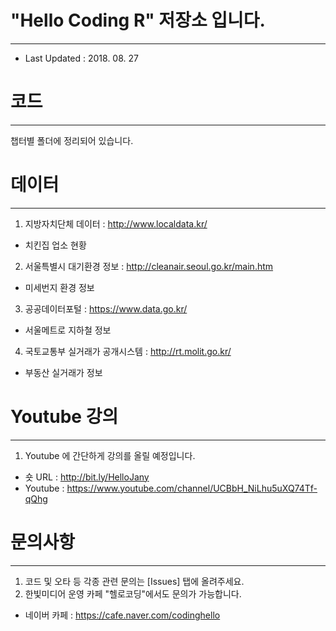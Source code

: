 # "Hello Coding R" 저장소 입니다.
---
- Last Updated : 2018. 08. 27

# 코드
---
챕터별 폴더에 정리되어 있습니다.


# 데이터
---
1. 지방자치단체 데이터 : http://www.localdata.kr/
- 치킨집 업소 현황
2. 서울특별시 대기환경 정보 : http://cleanair.seoul.go.kr/main.htm
- 미세번지 환경 정보
3. 공공데이터포털 : https://www.data.go.kr/
- 서울메트로 지하철 정보
4. 국토교통부 실거래가 공개시스템 : http://rt.molit.go.kr/
- 부동산 실거래가 정보

# Youtube 강의
---
1. Youtube 에 간단하게 강의를 올릴 예정입니다.
- 숏 URL : http://bit.ly/HelloJany
- Youtube : https://www.youtube.com/channel/UCBbH_NiLhu5uXQ74Tf-qQhg
  
# 문의사항
---
1. 코드 및 오타 등 각종 관련 문의는 [Issues] 탭에 올려주세요.
2. 한빛미디어 운영 카페 "헬로코딩<Hello Coding>"에서도 문의가 가능합니다.
- 네이버 카페 : https://cafe.naver.com/codinghello
  
  
